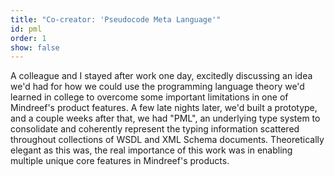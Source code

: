 ```yaml
---
title: "Co-creator: 'Pseudocode Meta Language'"
id: pml
order: 1
show: false
---
```


A colleague and I stayed after work one day, excitedly discussing an
idea we'd had for how we could use the programming language theory we'd learned
in college to overcome some important limitations in one of Mindreef's product
features.  A few late nights later, we'd built a prototype, and a couple weeks
after that, we had "PML", an underlying type system to consolidate and coherently
represent the typing information scattered throughout collections of WSDL and XML Schema documents.  Theoretically elegant as this was, the real importance of this work
was in enabling multiple unique core features in Mindreef's products.
